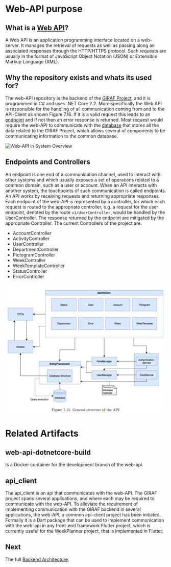 # Web-API purpose

## What is a [Web API](https://en.wikipedia.org/wiki/Web_API)?

A Web API is an application programming interface located on a web-server. It manages the retrieval of requests as well as passing along an associated responses through the HTTP/HTTPS protocol. Such requests are usually in the format of JavaScript Object Notation (JSON) or Extensible Markup Language (XML).

## Why the repository exists and whats its used for?

The web-API repository is the backend of the [GIRAF Project](https://github.com/aau-giraf/web-api), and it is programmed in C# and uses .NET Core 2.2. More specifically the Web API is responsible for the handling of all communication coming from and to the API-Client as shown Figure 7.16. If it is a valid request this leads to an [endpoint](./EndpointsAndControllers.md) and if not then an error response is returned. Most request would require the web-API to communicate with the [database](./Database.md) that stores all the data related to the GIRAF Project, which allows several of components to be communicating information to the common database.

![Web-API in System Overview](./images/api_request_to_response_structure.png.png)

## Endpoints and Controllers

An endpoint is one end of a communication channel, used to interact with other systems and which usually exposes a set of operations related to a common domain, such as a user or account. When an API interacts with another system, the touchpoints of such communication is called endpoints. An API works by receiving requests and returning appropriate responses. Each endpoint of the web-API is represented by a controller, for which each request is routed to the appropriate controller, e.g. a request for the user endpoint, denoted by the route ```v1/UserController```, would be handled by the UserController. The response returned by the endpoint are mitigated by the appropriate Controller. The current Controllers of the project are: 

- AccountController
- ActivityController
- UserController
- DepartmentController
- PictogramController
- WeekController
- WeekTemplateController
- StatusController
- ErrorController

![Web-API Controllers](./images/api_structure.png)

# Related Artifacts

## web-api-dotnetcore-build
Is a Docker container for the development branch of the web-api.

## api_client
The api_client is an api that communicates with the web-API. The GIRAF project spans several applications, and where each may be required to communicate with the web-API. To alleviate the requirement of implementing communication with the GIRAF backend in several applications, the web-API, a common api-client project has been initiated. Formally it is a Dart package that can be used to implement communication with the web-api in any front-end framework Flutter project, which is currently useful for the WeekPlanner project, that is implemented in Flutter.

## Next

The full [Backend Architecture](./BackendArchitecture.md).
